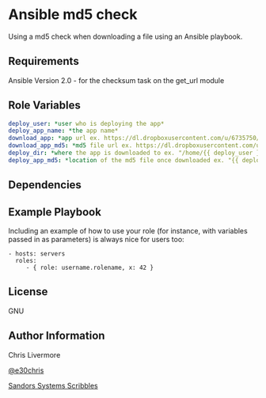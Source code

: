 Ansible md5 check
=========

Using a md5 check when downloading a file using an Ansible playbook.

Requirements
------------

Ansible Version 2.0 - for the checksum task on the get_url module

Role Variables
--------------

``` yaml
deploy_user: *user who is deploying the app*
deploy_app_name: *the app name*
download_app: *app url ex. https://dl.dropboxusercontent.com/u/6735750/Declaration.txt*
download_app_md5: *md5 file url ex. https://dl.dropboxusercontent.com/u/6735750/Declaration.md5*
deploy_dir: *where the app is downloaded to ex. "/home/{{ deploy_user }}/apps"*
deploy_app_md5: *location of the md5 file once downloaded ex. "{{ deploy_dir }}/{{ deploy_app_name }}.md5"*
```

Dependencies
------------



Example Playbook
----------------

Including an example of how to use your role (for instance, with variables passed in as parameters) is always nice for users too:

    - hosts: servers
      roles:
         - { role: username.rolename, x: 42 }

License
-------

GNU

Author Information
------------------

Chris Livermore

[@e30chris](https://twitter.com/e30chris)

[Sandors Systems Scribbles](http://sandorsscribbl.es/)
